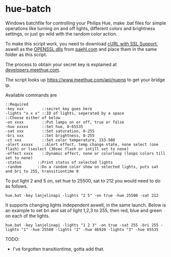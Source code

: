 hue-batch
=========

Windows batchfile for controlling your Philips Hue, make .bat files for simple operations like turning on and off lights,
different colors and brightness settings, or just go wild with the random color action.

To make this script work, you need to download <a href="http://www.paehl.com/open_source/?download=curl_737_0_ssl.zip">cURL with SSL Support</a>, aswell as the <a href="http://www.paehl.com/open_source/?download=libssl.zip">OPENSSL dlls</a> from <a href="http://www.paehl.com/open_source/?CURL_7.37.0">paehl.com</a> and place them in the same folder as this script.

The process to obtain your secret key is explained at <a href="http://developers.meethue.com/gettingstarted.html">developers.meethue.com</a>.

The script looks up https://www.meethue.com/api/nupnp to get your bridge ip.


Available commands are

```batch
::Required
-key xxx		::secret key goes here
-lights "x x x"	::ID of lights, seperated by a space
::Choose either of below
-on xxxx		::Put lamps on or off, true or false
-hue xxxxx		::Set hue, 0-65535
-sat xxx		::Set saturation, 0-255
-bri xxx		::Set brightness, 0-255
-ct xxx     	::Set color temperature, 153-500
-alert xxxxx  	::Alert effect, temp change state, none select (one flash) or lseslect (30sec flash or intill set to none)
-effect xxxx	::Dynamic effect, none or colorloop (loops colors till set to none)
-status       ::Print status of selected lights
-random       ::Do a random color show on selected lights, puts sat and bri to 255, transitiontime 0
```


To put light 2 and 5 on, set hue to 25500, sat to 212 you would need to do as follows.
```batch
hue.bat -key lanjelinapi -lights "2 5" -on true -hue 25500 -sat 212
```
It supports changing lights independent aswell, in the same launch.
Below is an example to set bri and sat of light 1,2,3 to 255, then red, blue and green on each of the lights.
```batch
hue.bat -key lanjelinapi -lights "1 2 3" -on true -sat 255 -bri 255 -lights "1" -hue 25500 -lights "2" -hue 46920 -lights "3" -hue 65535
```
TODO:
* I've forgotten transitiontime, gotta add that.
